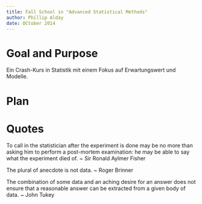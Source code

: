 ```yaml
---
title: Fall School in "Advanced Statistical Methods"
author: Phillip Alday
date: OCtober 2014 
---
```


# Goal and Purpose
Ein Crash-Kurs in Statistik mit einem Fokus auf Erwartungswert und Modelle.

# Plan


# Quotes

To call in the statistician after the experiment is done may be no more than asking him to perform a post-mortem examination: he may be able to say what the experiment died of.
~ Sir Ronald Aylmer Fisher

The plural of anecdote is not data.
~ Roger Brinner

The combination of some data and an aching desire for an answer does not ensure that a reasonable answer can be extracted from a given body of data.
~ John Tukey